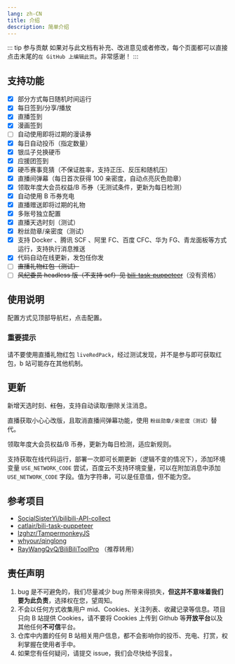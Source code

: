 ```yaml
---
lang: zh-CN
title: 介绍
description: 简单介绍
---
```


::: tip 参与贡献
如果对与此文档有补充、改进意见或者修改，每个页面都可以直接点击末尾的`在 GitHub 上编辑此页`。非常感谢！
:::

## 支持功能 <Badge v-if="isRefreshed" type="tip" :text="`版本${tagName}`" vertical="top" />

- [x] 部分方式每日随机时间运行 <Badge type="tip" text="推荐" vertical="middle" />
- [x] 每日签到/分享/播放
- [x] 直播签到
- [x] 漫画签到
- [ ] 自动使用即将过期的漫读券
- [x] 每日自动投币（指定数量）
- [x] 银瓜子兑换硬币
- [x] 应援团签到
- [x] 硬币赛事竞猜（不保证胜率，支持正压、反压和随机压）
- [x] 直播间弹幕（每日首次获得 100 亲密度，自动点亮灰色勋章）
- [x] 领取年度大会员权益/B 币券（无测试条件，更新为每日检测）
- [x] 自动使用 B 币券充电
- [x] 直播赠送即将过期的礼物
- [x] 多账号独立配置
- [x] 直播天选时刻（测试） <Badge type="warning" text="慎用" vertical="middle" />
- [x] 粉丝勋章/亲密度（测试）
- [x] 支持 Docker 、腾讯 SCF 、阿里 FC、百度 CFC、华为 FG、青龙面板等方式运行，支持执行消息推送
- [x] 代码自动在线更新，发包任你发 <Badge type="tip" text="推荐" vertical="middle" />
- [ ] ~~直播礼物红包（测试）~~
- [ ] ~~风纪委员 headless 版（不支持 scf）见 [bili-task-puppeteer](https://github.com/catlair/bili-task-puppeteer)~~（没有资格）

## 使用说明

配置方式见顶部导航栏，点击配置。

### 重要提示

请不要使用直播礼物红包 `liveRedPack`，经过测试发现，并不是参与即可获取红包，b 站可能存在其他机制。

## 更新

新增天选时刻、~~红包~~，支持自动读取/删除关注消息。

直播获取小心心改版，且取消直播间弹幕功能，使用 `粉丝勋章/亲密度（测试）`替代。

领取年度大会员权益/B 币券，更新为每日检测，适应新规则。

支持获取在线代码运行，部署一次即可长期更新（逻辑不变的情况下），添加环境变量 `USE_NETWORK_CODE` 尝试，百度云不支持环境变量，可以在附加消息中添加 `USE_NETWORK_CODE` 字段。值为字符串，可以是任意值，但不能为空。

## 参考项目

- [SocialSisterYi/bilibili-API-collect](https://github.com/SocialSisterYi/bilibili-API-collect)
- [catlair/bili-task-puppeteer](https://github.com/catlair/bili-task-puppeteer)
- [lzghzr/TampermonkeyJS](https://github.com/lzghzr/TampermonkeyJS)
- [whyour/qinglong](https://github.com/whyour/qinglong)
- [RayWangQvQ/BiliBiliToolPro](https://github.com/RayWangQvQ/BiliBiliToolPro) （推荐转用）

## 责任声明

1. bug 是不可避免的，我们尽量减少 bug 所带来得损失，**但这并不意味着我们要为此负责**，选择权在您，望周知。
2. 不会以任何方式收集用户 mid、Cookies、关注列表、收藏记录等信息。项目只向 B 站提供 Cookies，请不要将 Cookies 上传到 Github 等**开放平台**以及其他任何**不可信**平台。
3. 仓库中内置的任何 B 站相关用户信息，都不会影响你的投币、充电、打赏，权利掌握在使用者手中。
4. 如果您有任何疑问，请提交 issue，我们会尽快给予回复。

<script setup lang="ts">
import { storeToRefs } from 'pinia';
import { useReleasesStore } from '@stores/releases';

const { tagName, isRefreshed } = storeToRefs(useReleasesStore());
</script>

